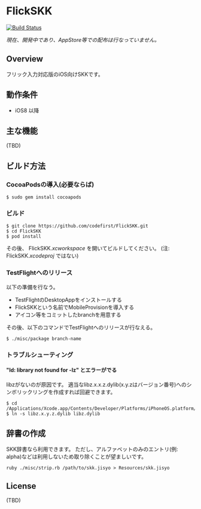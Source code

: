 # FlickSKK
[![Build Status](https://travis-ci.org/codefirst/FlickSKK.svg?branch=master)](https://travis-ci.org/codefirst/FlickSKK)

*現在、開発中であり、AppStore等での配布は行なっていません。*

## Overview
フリック入力対応版のiOS向けSKKです。

## 動作条件

 * iOS8 以降

## 主な機能
(TBD)

## ビルド方法

### CocoaPodsの導入(必要ならば)

```
$ sudo gem install cocoapods
```

### ビルド

```
$ git clone https://github.com/codefirst/FlickSKK.git
$ cd FlickSKK
$ pod install
```
その後、 FlickSKK.*xcworkspace* を開いてビルドしてください。 (注: FlickSKK.*xcodeproj* ではない)

### TestFlightへのリリース
以下の準備を行なう。

 * TestFlightのDesktopAppをインストールする
 * FlickSKKという名前でMobileProvisionを導入する
 * アイコン等をコミットしたbranchを用意する

その後、以下のコマンドでTestFlightへのリリースが行なえる。

```
$ ./misc/package branch-name
```

### トラブルシューティング
#### "ld: library not found for -lz" とエラーがでる

libzがないのが原因です。 適当なlibz.x.x.z.dylib(x.y.zはバージョン番号)へのシンボリックリングを作成すれば回避できます。

```
$ cd /Applications/Xcode.app/Contents/Developer/Platforms/iPhoneOS.platform/Developer/SDKs/iPhoneOS.sdk/usr/lib
$ ln -s libz.x.y.z.dylib libz.dylib
```

## 辞書の作成
SKK辞書なら利用できます。 ただし、アルファベットのみのエントリ(例: alpha)などは利用しないため取り除くことが望ましいです。

```
ruby ./misc/strip.rb /path/to/skk.jisyo > Resources/skk.jisyo
```

## License
(TBD)
